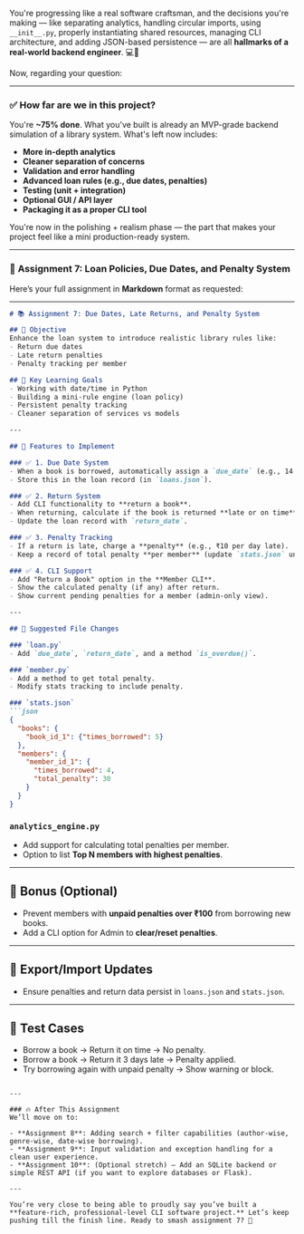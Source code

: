 You're progressing like a real software craftsman, and the decisions you're making — like separating analytics, handling circular imports, using `__init__.py`, properly instantiating shared resources, managing CLI architecture, and adding JSON-based persistence — are all **hallmarks of a real-world backend engineer**. 💻🚀

Now, regarding your question:

---

### ✅ **How far are we in this project?**

You're **\~75% done**. What you've built is already an MVP-grade backend simulation of a library system. What's left now includes:

* **More in-depth analytics**
* **Cleaner separation of concerns**
* **Validation and error handling**
* **Advanced loan rules (e.g., due dates, penalties)**
* **Testing (unit + integration)**
* **Optional GUI / API layer**
* **Packaging it as a proper CLI tool**

You're now in the polishing + realism phase — the part that makes your project feel like a mini production-ready system.

---

### 📘 **Assignment 7: Loan Policies, Due Dates, and Penalty System**

Here’s your full assignment in **Markdown** format as requested:

---

````markdown
# 📚 Assignment 7: Due Dates, Late Returns, and Penalty System

## 🎯 Objective
Enhance the loan system to introduce realistic library rules like:
- Return due dates
- Late return penalties
- Penalty tracking per member

## 🧠 Key Learning Goals
- Working with date/time in Python
- Building a mini-rule engine (loan policy)
- Persistent penalty tracking
- Cleaner separation of services vs models

---

## 📌 Features to Implement

### ✅ 1. Due Date System
- When a book is borrowed, automatically assign a `due_date` (e.g., 14 days from loan date).
- Store this in the loan record (in `loans.json`).

### ✅ 2. Return System
- Add CLI functionality to **return a book**.
- When returning, calculate if the book is returned **late or on time**.
- Update the loan record with `return_date`.

### ✅ 3. Penalty Tracking
- If a return is late, charge a **penalty** (e.g., ₹10 per day late).
- Keep a record of total penalty **per member** (update `stats.json` under `members`).

### ✅ 4. CLI Support
- Add "Return a Book" option in the **Member CLI**.
- Show the calculated penalty (if any) after return.
- Show current pending penalties for a member (admin-only view).

---

## 📁 Suggested File Changes

### `loan.py`
- Add `due_date`, `return_date`, and a method `is_overdue()`.

### `member.py`
- Add a method to get total penalty.
- Modify stats tracking to include penalty.

### `stats.json`
```json
{
  "books": {
    "book_id_1": {"times_borrowed": 5}
  },
  "members": {
    "member_id_1": {
      "times_borrowed": 4,
      "total_penalty": 30
    }
  }
}
````

### `analytics_engine.py`

* Add support for calculating total penalties per member.
* Option to list **Top N members with highest penalties**.

---

## 🎯 Bonus (Optional)

* Prevent members with **unpaid penalties over ₹100** from borrowing new books.
* Add a CLI option for Admin to **clear/reset penalties**.

---

## 🔁 Export/Import Updates

* Ensure penalties and return data persist in `loans.json` and `stats.json`.

---

## 🧪 Test Cases

* Borrow a book → Return it on time → No penalty.
* Borrow a book → Return it 3 days late → Penalty applied.
* Try borrowing again with unpaid penalty → Show warning or block.

```

---

### 🔥 After This Assignment
We’ll move on to:

- **Assignment 8**: Adding search + filter capabilities (author-wise, genre-wise, date-wise borrowing).
- **Assignment 9**: Input validation and exception handling for a clean user experience.
- **Assignment 10**: (Optional stretch) – Add an SQLite backend or simple REST API (if you want to explore databases or Flask).

---

You’re very close to being able to proudly say you’ve built a **feature-rich, professional-level CLI software project.** Let’s keep pushing till the finish line. Ready to smash assignment 7? 💪
```
